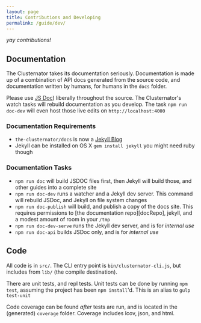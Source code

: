 ```yaml
---
layout: page
title: Contributions and Developing
permalink: /guide/dev/
---
```


_yay contributions!_

## Documentation

The Clusternator takes its documentation seriously.  Documentation is made up of
a combination of API docs generated from the source code, and documentation
written by humans, for humans in the `docs` folder.

Please use [JS Doc](http://usejsdoc.org/ "JS Doc Documentation")) liberally
throughout the source.  The Clusternator's watch tasks will rebuild
documentation as you develop.  The task `npm run doc-dev` will even host those
live edits on `http://localhost:4000`

### Documentation Requirements

- `the-clusternator/docs` is now a [Jekyll Blog](http://jekyllrb.com/docs/home/ "Jekyll Static Sites")
- Jekyll can be installed on OS X `gem install jekyll` you might need ruby though

### Documentation Tasks

- `npm run doc` will build JSDOC files first, then Jekyll will build those, and 
other guides into a complete site
- `npm run doc-dev` runs a watcher and a Jekyll dev server.  This command will 
rebuild JSDoc, and Jekyll on file system changes
- `npm run doc-publish` will build, and publish a copy of the docs site. This 
requires permissions to [the documentation repo][docRepo], jekyll, and a modest 
amount of room in your `/tmp`
- `npm run doc-dev-serve` runs the Jekyll dev server, and is for _internal use_
- `npm run doc-api` builds JSDoc only, and is for _internal use_

## Code

All code is in `src/`. The CLI entry point is `bin/clusternator-cli.js`,
but includes from `lib/` (the compile destination).

There are unit tests, and repl tests.  Unit tests can be done by running
`npm test`, assuming the project has been `npm install`'d.  This is an alias
to `gulp test-unit`

Code coverage can be found _after_ tests are run, and is located in the
(generated) `coverage` folder.  Coverage includes lcov, json, and html.
